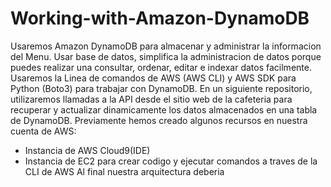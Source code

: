 # Working-with-Amazon-DynamoDB

Usaremos Amazon DynamoDB para almacenar y administrar la informacion del Menu. Usar base de datos, simplifica la administracion de datos porque puedes realizar una consultar, ordenar, editar e indexar datos facilmente.
Usaremos la Linea de comandos de AWS (AWS CLI) y AWS SDK para Python (Boto3) para trabajar con DynamoDB.
En un siguiente repositorio, utilizaremos llamadas a la API desde el sitio web de la cafeteria para recuperar y actualizar dinamicamente los datos almacenados en una tabla de DynamoDB.
Previamente hemos creado algunos recursos en nuestra cuenta de AWS:
- Instancia de AWS Cloud9(IDE)
- Instancia de EC2 para crear codigo y ejecutar comandos a traves de la CLI de AWS
Al final nuestra arquitectura deberia 
